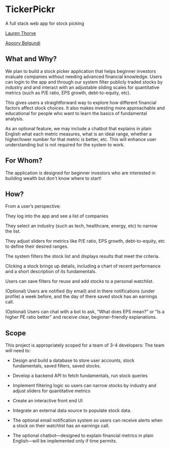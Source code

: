 # TickerPickr
A full stack web app for stock picking

[Lauren Thorve](https://github.com/laurenst17)

[Apoorv Belgundi](https://github.com/apoorvib)

## What and Why?

We plan to build a stock picker application that helps beginner investors evaluate companies without needing advanced financial knowledge. Users can login to the app and through our system filter publicly traded stocks by industry and and interact with an adjustable sliding scales for quantitative metrics (such as P/E ratio, EPS growth, debt-to-equity, etc).

This gives users a straightforward way to explore how different financial factors affect stock choices. It also makes investing more approachable and educational for people who want to learn the basics of fundamental analysis.


As an optional feature, we may include a chatbot that explains in plain English what each metric measures, what is an ideal range, whether a higher/lower number for that metric is better, etc. This will enhance user understanding but is not required for the system to work.

## For Whom?

The application is designed for beginner investors who are interested in building wealth but don't know where to start! 


## How?

From a user’s perspective:

They log into the app and see a list of companies 

They select an industry (such as tech, healthcare, energy, etc) to narrow the list.

They adjust sliders for metrics like P/E ratio, EPS growth, debt-to-equity, etc to define their desired ranges.

The system filters the stock list and displays results that meet the criteria.

Clicking a stock brings up details, including a chart of recent performance and a short description of its fundamentals.

Users can save filters for reuse and add stocks to a personal watchlist.

(Optional) Users are notified (by email) and in there notifications (under profile) a week before, and the day of there saved stock has an earnings call.

(Optional) Users can chat with a bot to ask, “What does EPS mean?” or "Is a higher PE ratio better" and receive clear, beginner-friendly explanations.



## Scope

This project is appropriately scoped for a team of 3-4 developers:
The team will need to:

- Design and build a database to store user accounts, stock fundamentals, saved filters, saved stocks.

- Develop a backend API to fetch fundamentals, run stock queries

- Implement filtering logic so users can narrow stocks by industry and adjust sliders for quantitative metrics 

- Create an interactive front end UI 

- Integrate an external data source to populate stock data.

- The optional email notification system so users can receive alerts when a stock on their watchlist has an earnings call.

- The optional chatbot—designed to explain financial metrics in plain English—will be implemented only if time permits.
